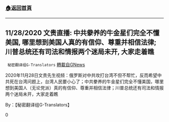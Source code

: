 ###  [:house:返回首頁](https://github.com/ourhimalayas/txt)
---

## 11/28/2020 文贵直播: 中共豢养的牛金星们完全不懂美国, 哪里想到美国人真的有信仰、尊重并相信法律; 川普总统还有司法和情报两个迷局未开, 大家走着瞧
` 秘密翻译组G-Translators` [轉載自GNews](https://gnews.org/zh-hans/606006/)

2020年11月28日文贵先生视频：俄罗斯对中共攻打台湾不但不帮忙，反而希望中共死在台湾问题上，台湾人民要小心了；中共豢养的牛金星们完全不懂美国，哪里想到美国人（无论党派）真的有信仰、尊重并相信法律；川普总统还有司法和情报两个迷局未开，大家走着瞧



By：【秘密翻译组G-Translators】

0

